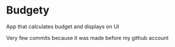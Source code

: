 # Budgety

App that calculates budget and displays on UI

Very few commits because it was made before my github account